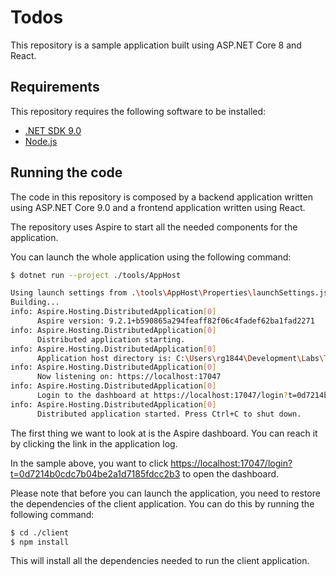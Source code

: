 # Todos

This repository is a sample application built using ASP.NET Core 8 and React.

## Requirements

This repository requires the following software to be installed:

- [.NET SDK 9.0](https://dotnet.microsoft.com/en-us/download/dotnet/9.0)
- [Node.js](https://nodejs.org/en/download)

## Running the code

The code in this repository is composed by a backend application written using ASP.NET Core 9.0 and a frontend application written using React.

The repository uses Aspire to start all the needed components for the application.

You can launch the whole application using the following command:

```bash
$ dotnet run --project ./tools/AppHost

Using launch settings from .\tools\AppHost\Properties\launchSettings.json...
Building...
info: Aspire.Hosting.DistributedApplication[0]
      Aspire version: 9.2.1+b590865a294feaff82f06c4fadef62ba1fad2271
info: Aspire.Hosting.DistributedApplication[0]
      Distributed application starting.
info: Aspire.Hosting.DistributedApplication[0]
      Application host directory is: C:\Users\rg1844\Development\Labs\Todos\tools\AppHost
info: Aspire.Hosting.DistributedApplication[0]
      Now listening on: https://localhost:17047
info: Aspire.Hosting.DistributedApplication[0]
      Login to the dashboard at https://localhost:17047/login?t=0d7214b0cdc7b04be2a1d7185fdcc2b3
info: Aspire.Hosting.DistributedApplication[0]
      Distributed application started. Press Ctrl+C to shut down.
```

The first thing we want to look at is the Aspire dashboard. You can reach it by clicking the link in the application log.

In the sample above, you want to click <https://localhost:17047/login?t=0d7214b0cdc7b04be2a1d7185fdcc2b3> to open the dashboard.

Please note that before you can launch the application, you need to restore the dependencies of the client application. You can do this by running the following command:

```bash
$ cd ./client
$ npm install
```

This will install all the dependencies needed to run the client application.
